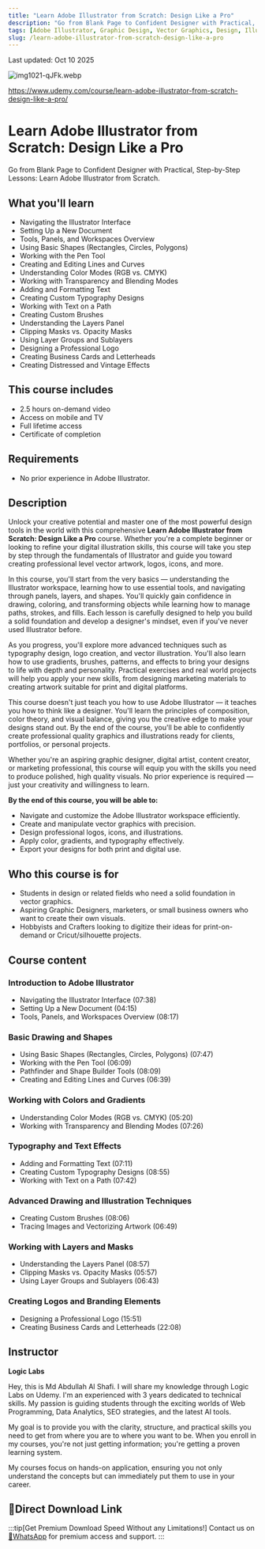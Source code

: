 ```yaml
---
title: "Learn Adobe Illustrator from Scratch: Design Like a Pro"
description: "Go from Blank Page to Confident Designer with Practical, Step-by-Step Lessons in Adobe Illustrator"
tags: [Adobe Illustrator, Graphic Design, Vector Graphics, Design, Illustration]
slug: /learn-adobe-illustrator-from-scratch-design-like-a-pro
---
```


Last updated: Oct 10 2025

![img1021-qJFk.webp](https://list.ucards.store/d/img/img1021-qJFk.webp)

https://www.udemy.com/course/learn-adobe-illustrator-from-scratch-design-like-a-pro/

# Learn Adobe Illustrator from Scratch: Design Like a Pro

Go from Blank Page to Confident Designer with Practical, Step-by-Step Lessons: Learn Adobe Illustrator from Scratch.

## What you'll learn

- Navigating the Illustrator Interface
- Setting Up a New Document
- Tools, Panels, and Workspaces Overview
- Using Basic Shapes (Rectangles, Circles, Polygons)
- Working with the Pen Tool
- Creating and Editing Lines and Curves
- Understanding Color Modes (RGB vs. CMYK)
- Working with Transparency and Blending Modes
- Adding and Formatting Text
- Creating Custom Typography Designs
- Working with Text on a Path
- Creating Custom Brushes
- Understanding the Layers Panel
- Clipping Masks vs. Opacity Masks
- Using Layer Groups and Sublayers
- Designing a Professional Logo
- Creating Business Cards and Letterheads
- Creating Distressed and Vintage Effects

## This course includes

- 2.5 hours on-demand video
- Access on mobile and TV
- Full lifetime access
- Certificate of completion

## Requirements

- No prior experience in Adobe Illustrator.

## Description

Unlock your creative potential and master one of the most powerful design tools in the world with this comprehensive **Learn Adobe Illustrator from Scratch: Design Like a Pro** course. Whether you're a complete beginner or looking to refine your digital illustration skills, this course will take you step by step through the fundamentals of Illustrator and guide you toward creating professional level vector artwork, logos, icons, and more.

In this course, you'll start from the very basics — understanding the Illustrator workspace, learning how to use essential tools, and navigating through panels, layers, and shapes. You'll quickly gain confidence in drawing, coloring, and transforming objects while learning how to manage paths, strokes, and fills. Each lesson is carefully designed to help you build a solid foundation and develop a designer's mindset, even if you've never used Illustrator before.

As you progress, you'll explore more advanced techniques such as typography design, logo creation, and vector illustration. You'll also learn how to use gradients, brushes, patterns, and effects to bring your designs to life with depth and personality. Practical exercises and real world projects will help you apply your new skills, from designing marketing materials to creating artwork suitable for print and digital platforms.

This course doesn't just teach you how to use Adobe Illustrator — it teaches you how to think like a designer. You'll learn the principles of composition, color theory, and visual balance, giving you the creative edge to make your designs stand out. By the end of the course, you'll be able to confidently create professional quality graphics and illustrations ready for clients, portfolios, or personal projects.

Whether you're an aspiring graphic designer, digital artist, content creator, or marketing professional, this course will equip you with the skills you need to produce polished, high quality visuals. No prior experience is required — just your creativity and willingness to learn.

**By the end of this course, you will be able to:**
- Navigate and customize the Adobe Illustrator workspace efficiently.
- Create and manipulate vector graphics with precision.
- Design professional logos, icons, and illustrations.
- Apply color, gradients, and typography effectively.
- Export your designs for both print and digital use.

## Who this course is for

- Students in design or related fields who need a solid foundation in vector graphics.
- Aspiring Graphic Designers, marketers, or small business owners who want to create their own visuals.
- Hobbyists and Crafters looking to digitize their ideas for print-on-demand or Cricut/silhouette projects.

## Course content

### Introduction to Adobe Illustrator
- Navigating the Illustrator Interface (07:38)
- Setting Up a New Document (04:15)
- Tools, Panels, and Workspaces Overview (08:17)

### Basic Drawing and Shapes
- Using Basic Shapes (Rectangles, Circles, Polygons) (07:47)
- Working with the Pen Tool (06:09)
- Pathfinder and Shape Builder Tools (08:09)
- Creating and Editing Lines and Curves (06:39)

### Working with Colors and Gradients
- Understanding Color Modes (RGB vs. CMYK) (05:20)
- Working with Transparency and Blending Modes (07:26)

### Typography and Text Effects
- Adding and Formatting Text (07:11)
- Creating Custom Typography Designs (08:55)
- Working with Text on a Path (07:42)

### Advanced Drawing and Illustration Techniques
- Creating Custom Brushes (08:06)
- Tracing Images and Vectorizing Artwork (06:49)

### Working with Layers and Masks
- Understanding the Layers Panel (08:57)
- Clipping Masks vs. Opacity Masks (05:57)
- Using Layer Groups and Sublayers (06:43)

### Creating Logos and Branding Elements
- Designing a Professional Logo (15:51)
- Creating Business Cards and Letterheads (22:08)

## Instructor

**Logic Labs**

Hey, this is Md Abdullah Al Shafi. I will share my knowledge through Logic Labs on Udemy. I'm an experienced with 3 years dedicated to technical skills. My passion is guiding students through the exciting worlds of Web Programming, Data Analytics, SEO strategies, and the latest AI tools.

My goal is to provide you with the clarity, structure, and practical skills you need to get from where you are to where you want to be. When you enroll in my courses, you're not just getting information; you're getting a proven learning system.

My courses focus on hands-on application, ensuring you not only understand the concepts but can immediately put them to use in your career.


## 🚀Direct Download Link
:::tip[Get Premium Download Speed Without any Limitations!]
Contact us on [💬WhatsApp](https://wa.me/+8613237610083) for premium access and support.
:::